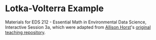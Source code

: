 # Lotka-Volterra Example

Materials for EDS 212 - Essential Math in Environmental Data Science, Interactive Session 3a, which were adapted from [Allison Horst](https://github.com/allisonhorst)'s [original teaching repository](https://github.com/allisonhorst/lotka-volterra-example).

